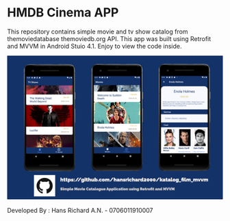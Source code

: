 # HMDB Cinema APP
This repository contains simple movie and tv show catalog from themoviedatabase themoviedb.org API. This app was built using Retrofit and MVVM in Android Stuio 4.1. Enjoy to view the code inside.

![Thumbnail Of HMDB](https://github.com/hansrichard2000/MAD/blob/master/MovieDB_0706011910007.jpg)

Developed By : Hans Richard A.N. - 0706011910007
